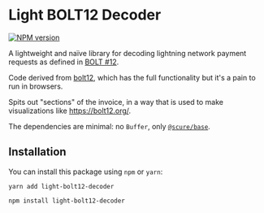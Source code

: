
# Light BOLT12 Decoder

[![NPM version](https://img.shields.io/npm/v/light-bolt12-decoder.svg)](https://www.npmjs.com/package/light-bolt12-decoder)

A lightweight and naïve library for decoding lightning network payment requests as defined in [BOLT #12](https://github.com/lightning/bolts/blob/master/12-offer-encoding.md).

Code derived from [bolt12](https://npmjs.com/package/bolt12), which has the full functionality but it's a pain to run in browsers.

Spits out "sections" of the invoice, in a way that is used to make visualizations like https://bolt12.org/.

The dependencies are minimal: no `Buffer`, only [`@scure/base`](https://github.com/paulmillr/scure-base).

## Installation
You can install this package using `npm` or `yarn`:

```
yarn add light-bolt12-decoder
```

```
npm install light-bolt12-decoder
```